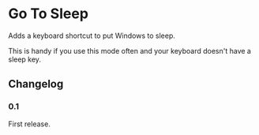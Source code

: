 # Go To Sleep

Adds a keyboard shortcut to put Windows to sleep.

This is handy if you use this mode often and your keyboard doesn't have a sleep key.

## Changelog

### 0.1

First release.
